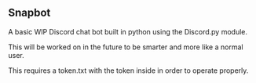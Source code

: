 Snapbot
--------------------------------------------------------------
A basic WIP Discord chat bot built in python using the Discord.py module.

This will be worked on in the future to be smarter and more like a normal user.

This requires a token.txt with the token inside in order to operate properly.